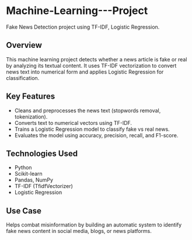 # Machine-Learning---Project
Fake News Detection project using TF-IDF, Logistic Regression.

## Overview
This machine learning project detects whether a news article is fake or real by analyzing its textual content. It uses TF-IDF vectorization to convert news text into numerical form and applies Logistic Regression for classification.

## Key Features
- Cleans and preprocesses the news text (stopwords removal, tokenization).
- Converts text to numerical vectors using TF-IDF.
- Trains a Logistic Regression model to classify fake vs real news.
- Evaluates the model using accuracy, precision, recall, and F1-score.

## Technologies Used
- Python
- Scikit-learn
- Pandas, NumPy
- TF-IDF (TfidfVectorizer)
- Logistic Regression

## Use Case
Helps combat misinformation by building an automatic system to identify fake news content in social media, blogs, or news platforms.
